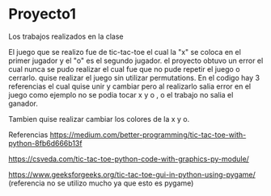 # Proyecto1
Los trabajos realizados en la clase

El juego que se realizo fue de tic-tac-toe el cual la "x" se coloca en el primer jugador y el "o" es el segundo jugador.
el proyecto obtuvo un error el cual nunca se pudo realizar el cual fue que no pude repetir el juego o cerrarlo. quise realizar el juego sin utilizar permutations.
En el codigo hay 3 referencias el cual  quise unir y cambiar pero al realizarlo salia error en el juego como ejemplo no se podia tocar x y o , o el trabajo no salia el ganador.

Tambien quise realizar cambiar los colores de la x y o.

Referencias
https://medium.com/better-programming/tic-tac-toe-with-python-8fb6d666b13f

https://csveda.com/tic-tac-toe-python-code-with-graphics-py-module/ 

https://www.geeksforgeeks.org/tic-tac-toe-gui-in-python-using-pygame/   (referencia no se utilizo mucho ya que esto es pygame)

